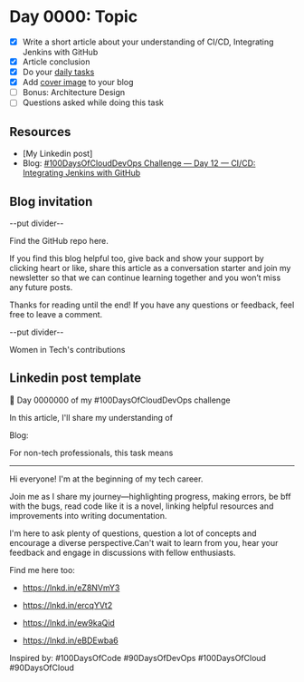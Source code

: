 # Day 0000: Topic

- [x] Write a short article about your understanding of CI/CD, Integrating Jenkins with GitHub
- [x] Article conclusion
- [x] Do your [daily tasks](https://github.com/agcdtmr/100DaysOfCloudDevOps/blob/main/README.md#do-the-work-work-work-work)
- [x] Add [cover image](https://coverview.vercel.app/editor) to your blog
- [ ] Bonus: Architecture Design
- [ ] Questions asked while doing this task

## Resources

- [My Linkedin post]
- Blog: [#100DaysOfCloudDevOps Challenge — Day 12 — CI/CD: Integrating Jenkins with GitHub]()


## Blog invitation

--put divider--

Find the GitHub repo here.

If you find this blog helpful too, give back and show your support by clicking heart or like, share this article as a conversation starter and join my newsletter so that we can continue learning together and you won’t miss any future posts.

Thanks for reading until the end! If you have any questions or feedback, feel free to leave a comment.

--put divider--

Women in Tech's contributions


## Linkedin post template

🎉 Day 0000000 of my #100DaysOfCloudDevOps challenge

In this article, I'll share my understanding of

Blog:

For non-tech professionals, this task means

---

Hi everyone! I'm at the beginning of my tech career.

Join me as I share my journey—highlighting progress, making errors, be bff with the bugs, read code like it is a novel, linking helpful resources and improvements into writing documentation.

I'm here to ask plenty of questions, question a lot of concepts and encourage a diverse perspective.Can't wait to learn from you, hear your feedback and engage in discussions with fellow enthusiasts.

Find me here too:

- https://lnkd.in/eZ8NVmY3

- https://lnkd.in/ercqYVt2

- https://lnkd.in/ew9kaQid

- https://lnkd.in/eBDEwba6

Inspired by: #100DaysOfCode #90DaysOfDevOps #100DaysOfCloud #90DaysOfCloud
